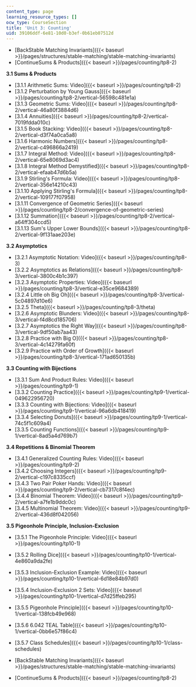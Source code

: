 ```yaml
---
content_type: page
learning_resource_types: []
ocw_type: CourseSection
title: 'Unit 3: Counting'
uid: 39106ddf-6e81-10d0-b3ef-0b61eb07512d
---
```


*   [BackStable Matching Invariants]({{< baseurl >}}/pages/structures/stable-matching/stable-matching-invariants)
*   [ContinueSums & Products]({{< baseurl >}}/pages/counting/tp8-2)

**3.1 Sums & Products**

*   [3.1.1 Arithmetic Sums: Video]({{< baseurl >}}/pages/counting/tp8-2)
*   [3.1.2 Perturbation by Young Gauss]({{< baseurl >}}/pages/counting/tp8-2/vertical-56598c481e1a)
*   [3.1.3 Geometric Sums: Video]({{< baseurl >}}/pages/counting/tp8-2/vertical-46a80f3884d6)
*   [3.1.4 Annuities]({{< baseurl >}}/pages/counting/tp8-2/vertical-7019fdda010c)
*   [3.1.5 Book Stacking: Video]({{< baseurl >}}/pages/counting/tp8-2/vertical-d3f74a0ca5a8)
*   [3.1.6 Harmonic Numbers]({{< baseurl >}}/pages/counting/tp8-2/vertical-c496866a2419)
*   [3.1.7 Integral Method: Video]({{< baseurl >}}/pages/counting/tp8-2/vertical-65e8069d3ac4)
*   [3.1.8 Integral Method Demystified]({{< baseurl >}}/pages/counting/tp8-2/vertical-efaab47d6b5a)
*   [3.1.9 Stirling's Formula: Video]({{< baseurl >}}/pages/counting/tp8-2/vertical-356e14210c43)
*   [3.1.10 Applying Stirling's Formula]({{< baseurl >}}/pages/counting/tp8-2/vertical-109177f07958)
*   [3.1.11 Convergence of Geometric Series]({{< baseurl >}}/pages/counting/tp8-2/convergence-of-geometric-series)
*   [3.1.12 Summation]({{< baseurl >}}/pages/counting/tp8-2/vertical-a64ff304ccd5)
*   [3.1.13 Sum's Upper Lower Bounds]({{< baseurl >}}/pages/counting/tp8-2/vertical-9f131aae203e)

**3.2 Asymptotics**

*   [3.2.1 Asymptotic Notation: Video]({{< baseurl >}}/pages/counting/tp8-3)
*   [3.2.2 Asymptotics as Relations]({{< baseurl >}}/pages/counting/tp8-3/vertical-3800c4b1c397)
*   [3.2.3 Asymptotic Properties: Video]({{< baseurl >}}/pages/counting/tp8-3/vertical-e35ce9684389)
*   [3.2.4 Little oh Big Oh]({{< baseurl >}}/pages/counting/tp8-3/vertical-5c04897d10e6)
*   [3.2.5 Theta]({{< baseurl >}}/pages/counting/tp8-3/theta)
*   [3.2.6 Asymptotic Blunders: Video]({{< baseurl >}}/pages/counting/tp8-3/vertical-f4d8cd185706)
*   [3.2.7 Asymptotics the Right Way]({{< baseurl >}}/pages/counting/tp8-3/vertical-9df50ab7aa43)
*   [3.2.8 Practice with Big O]({{< baseurl >}}/pages/counting/tp8-3/vertical-4c14279fa60f)
*   [3.2.9 Practice with Order of Growth]({{< baseurl >}}/pages/counting/tp8-3/vertical-171ad650135b)

**3.3 Counting with Bijections**

*   [3.3.1 Sum And Product Rules: Video]({{< baseurl >}}/pages/counting/tp9-1)
*   [3.3.2 Counting Practice]({{< baseurl >}}/pages/counting/tp9-1/vertical-049622956720)
*   [3.3.3 Counting with Bijections: Video]({{< baseurl >}}/pages/counting/tp9-1/vertical-96a6db418419)
*   [3.3.4 Selecting Donuts]({{< baseurl >}}/pages/counting/tp9-1/vertical-74c5f1c609a4)
*   [3.3.5 Counting Functions]({{< baseurl >}}/pages/counting/tp9-1/vertical-8ad5a4d769b7)

**3.4 Repetitions & Binomial Theorem**

*   [3.4.1 Generalized Counting Rules: Video]({{< baseurl >}}/pages/counting/tp9-2)
*   [3.4.2 Choosing Integers]({{< baseurl >}}/pages/counting/tp9-2/vertical-c197c8335ccf)
*   [3.4.3 Two Pair Poker Hands: Video]({{< baseurl >}}/pages/counting/tp9-2/vertical-cb7317c8f4ec)
*   [3.4.4 Binomial Theorem: Video]({{< baseurl >}}/pages/counting/tp9-2/vertical-a7fe1b9ddc0c)
*   [3.4.5 Multinomial Theorem: Video]({{< baseurl >}}/pages/counting/tp9-2/vertical-436d8f042056)

**3.5 Pigeonhole Principle, Inclusion-Exclusion**

*   [3.5.1 The Pigeonhole Principle: Video]({{< baseurl >}}/pages/counting/tp10-1)
*   [3.5.2 Rolling Dice]({{< baseurl >}}/pages/counting/tp10-1/vertical-4e860a9da2fe)
*   [3.5.3 Inclusion-Exclusion Example: Video]({{< baseurl >}}/pages/counting/tp10-1/vertical-6d18e84b97d0)
*   [3.5.4 Inclusion-Exclusion 2 Sets: Video]({{< baseurl >}}/pages/counting/tp10-1/vertical-d7d25ffeb295)
*   [3.5.5 Pigeonhole Principle]({{< baseurl >}}/pages/counting/tp10-1/vertical-138fcb49e968)
*   [3.5.6 6.042 TEAL Table]({{< baseurl >}}/pages/counting/tp10-1/vertical-0bb6e57f86c4)
*   [3.5.7 Class Schedules]({{< baseurl >}}/pages/counting/tp10-1/class-schedules)

*   [BackStable Matching Invariants]({{< baseurl >}}/pages/structures/stable-matching/stable-matching-invariants)
*   [ContinueSums & Products]({{< baseurl >}}/pages/counting/tp8-2)